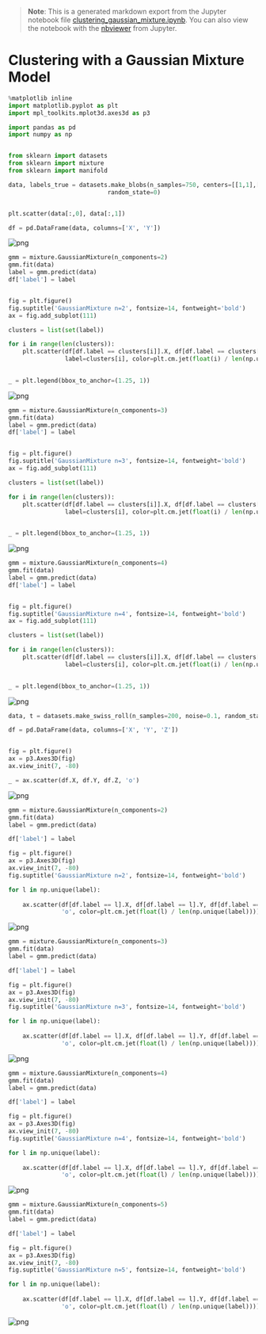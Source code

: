 >**Note**: This is a generated markdown export from the Jupyter notebook file [clustering_gaussian_mixture.ipynb](clustering_gaussian_mixture.ipynb).
>You can also view the notebook with the [nbviewer](https://nbviewer.jupyter.org/github/rueedlinger/machine-learning-snippets/blob/master/notebooks/unsupervised/clustering/gaussian_mixture/clustering_gaussian_mixture.ipynb) from Jupyter. 

# Clustering with a Gaussian Mixture Model


```python
%matplotlib inline
import matplotlib.pyplot as plt
import mpl_toolkits.mplot3d.axes3d as p3

import pandas as pd
import numpy as np


from sklearn import datasets
from sklearn import mixture
from sklearn import manifold
```


```python
data, labels_true = datasets.make_blobs(n_samples=750, centers=[[1,1],[0,5],[2,8]], cluster_std=0.7,
                            random_state=0)


plt.scatter(data[:,0], data[:,1])

df = pd.DataFrame(data, columns=['X', 'Y'])
```


    
![png](clustering_gaussian_mixture_files/clustering_gaussian_mixture_2_0.png)
    



```python
gmm = mixture.GaussianMixture(n_components=2)
gmm.fit(data)
label = gmm.predict(data)
df['label'] = label


fig = plt.figure()
fig.suptitle('GaussianMixture n=2', fontsize=14, fontweight='bold')
ax = fig.add_subplot(111)

clusters = list(set(label))

for i in range(len(clusters)):
    plt.scatter(df[df.label == clusters[i]].X, df[df.label == clusters[i]].Y, 
                label=clusters[i], color=plt.cm.jet(float(i) / len(np.unique(label))))

    
_ = plt.legend(bbox_to_anchor=(1.25, 1))
```


    
![png](clustering_gaussian_mixture_files/clustering_gaussian_mixture_3_0.png)
    



```python
gmm = mixture.GaussianMixture(n_components=3)
gmm.fit(data)
label = gmm.predict(data)
df['label'] = label


fig = plt.figure()
fig.suptitle('GaussianMixture n=3', fontsize=14, fontweight='bold')
ax = fig.add_subplot(111)

clusters = list(set(label))

for i in range(len(clusters)):
    plt.scatter(df[df.label == clusters[i]].X, df[df.label == clusters[i]].Y, 
                label=clusters[i], color=plt.cm.jet(float(i) / len(np.unique(label))))

    
_ = plt.legend(bbox_to_anchor=(1.25, 1))
```


    
![png](clustering_gaussian_mixture_files/clustering_gaussian_mixture_4_0.png)
    



```python
gmm = mixture.GaussianMixture(n_components=4)
gmm.fit(data)
label = gmm.predict(data)
df['label'] = label


fig = plt.figure()
fig.suptitle('GaussianMixture n=4', fontsize=14, fontweight='bold')
ax = fig.add_subplot(111)

clusters = list(set(label))

for i in range(len(clusters)):
    plt.scatter(df[df.label == clusters[i]].X, df[df.label == clusters[i]].Y, 
                label=clusters[i], color=plt.cm.jet(float(i) / len(np.unique(label))))

    
_ = plt.legend(bbox_to_anchor=(1.25, 1))
```


    
![png](clustering_gaussian_mixture_files/clustering_gaussian_mixture_5_0.png)
    



```python
data, t = datasets.make_swiss_roll(n_samples=200, noise=0.1, random_state=0)

df = pd.DataFrame(data, columns=['X', 'Y', 'Z'])


fig = plt.figure()
ax = p3.Axes3D(fig)
ax.view_init(7, -80)

_ = ax.scatter(df.X, df.Y, df.Z, 'o')
```


    
![png](clustering_gaussian_mixture_files/clustering_gaussian_mixture_6_0.png)
    



```python
gmm = mixture.GaussianMixture(n_components=2)
gmm.fit(data)
label = gmm.predict(data)

df['label'] = label

fig = plt.figure()
ax = p3.Axes3D(fig)
ax.view_init(7, -80)
fig.suptitle('GaussianMixture n=2', fontsize=14, fontweight='bold')

for l in np.unique(label):
    
    ax.scatter(df[df.label == l].X, df[df.label == l].Y, df[df.label == l].Z, 
               'o', color=plt.cm.jet(float(l) / len(np.unique(label))))
```


    
![png](clustering_gaussian_mixture_files/clustering_gaussian_mixture_7_0.png)
    



```python
gmm = mixture.GaussianMixture(n_components=3)
gmm.fit(data)
label = gmm.predict(data)

df['label'] = label

fig = plt.figure()
ax = p3.Axes3D(fig)
ax.view_init(7, -80)
fig.suptitle('GaussianMixture n=3', fontsize=14, fontweight='bold')

for l in np.unique(label):
    
    ax.scatter(df[df.label == l].X, df[df.label == l].Y, df[df.label == l].Z, 
               'o', color=plt.cm.jet(float(l) / len(np.unique(label))))
```


    
![png](clustering_gaussian_mixture_files/clustering_gaussian_mixture_8_0.png)
    



```python
gmm = mixture.GaussianMixture(n_components=4)
gmm.fit(data)
label = gmm.predict(data)

df['label'] = label

fig = plt.figure()
ax = p3.Axes3D(fig)
ax.view_init(7, -80)
fig.suptitle('GaussianMixture n=4', fontsize=14, fontweight='bold')

for l in np.unique(label):
    
    ax.scatter(df[df.label == l].X, df[df.label == l].Y, df[df.label == l].Z, 
               'o', color=plt.cm.jet(float(l) / len(np.unique(label))))
```


    
![png](clustering_gaussian_mixture_files/clustering_gaussian_mixture_9_0.png)
    



```python
gmm = mixture.GaussianMixture(n_components=5)
gmm.fit(data)
label = gmm.predict(data)

df['label'] = label

fig = plt.figure()
ax = p3.Axes3D(fig)
ax.view_init(7, -80)
fig.suptitle('GaussianMixture n=5', fontsize=14, fontweight='bold')

for l in np.unique(label):
    
    ax.scatter(df[df.label == l].X, df[df.label == l].Y, df[df.label == l].Z, 
               'o', color=plt.cm.jet(float(l) / len(np.unique(label))))
```


    
![png](clustering_gaussian_mixture_files/clustering_gaussian_mixture_10_0.png)
    
